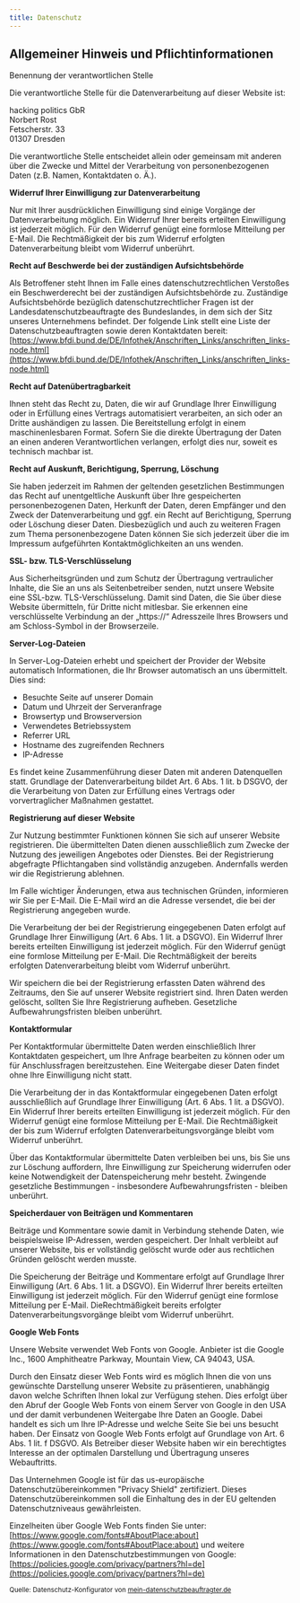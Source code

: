 ```yaml
---
title: Datenschutz
---
```


## Allgemeiner Hinweis und Pflichtinformationen

Benennung der verantwortlichen Stelle

Die verantwortliche Stelle für die Datenverarbeitung auf dieser Website ist:

<span id="\&quot;s3-t-firma\&quot;">hacking politics GbR</span>  
<span id="\&quot;s3-t-ansprechpartner\&quot;">Norbert Rost</span>  
<span id="\&quot;s3-t-strasse\&quot;">Fetscherstr. 33</span>  
<span id="\&quot;s3-t-plz\&quot;">01307</span> <span id="\&quot;s3-t-ort\&quot;">Dresden</span>

Die verantwortliche Stelle entscheidet allein oder gemeinsam mit anderen über die Zwecke und Mittel der Verarbeitung von personenbezogenen Daten (z.B. Namen, Kontaktdaten o. Ä.).

**Widerruf Ihrer Einwilligung zur Datenverarbeitung**

Nur mit Ihrer ausdrücklichen Einwilligung sind einige Vorgänge der Datenverarbeitung möglich. Ein Widerruf Ihrer bereits erteilten Einwilligung ist jederzeit möglich. Für den Widerruf genügt eine formlose Mitteilung per E-Mail. Die Rechtmäßigkeit der bis zum Widerruf erfolgten Datenverarbeitung bleibt vom Widerruf unberührt.

**Recht auf Beschwerde bei der zuständigen Aufsichtsbehörde**

Als Betroffener steht Ihnen im Falle eines datenschutzrechtlichen Verstoßes ein Beschwerderecht bei der zuständigen Aufsichtsbehörde zu. Zuständige Aufsichtsbehörde bezüglich datenschutzrechtlicher Fragen ist der Landesdatenschutzbeauftragte des Bundeslandes, in dem sich der Sitz unseres Unternehmens befindet. Der folgende Link stellt eine Liste der Datenschutzbeauftragten sowie deren Kontaktdaten bereit: [https://www.bfdi.bund.de/DE/Infothek/Anschriften_Links/anschriften_links-node.html](https://www.bfdi.bund.de/DE/Infothek/Anschriften_Links/anschriften_links-node.html)

**Recht auf Datenübertragbarkeit**

Ihnen steht das Recht zu, Daten, die wir auf Grundlage Ihrer Einwilligung oder in Erfüllung eines Vertrags automatisiert verarbeiten, an sich oder an Dritte aushändigen zu lassen. Die Bereitstellung erfolgt in einem maschinenlesbaren Format. Sofern Sie die direkte Übertragung der Daten an einen anderen Verantwortlichen verlangen, erfolgt dies nur, soweit es technisch machbar ist.

**Recht auf Auskunft, Berichtigung, Sperrung, Löschung**

Sie haben jederzeit im Rahmen der geltenden gesetzlichen Bestimmungen das Recht auf unentgeltliche Auskunft über Ihre gespeicherten personenbezogenen Daten, Herkunft der Daten, deren Empfänger und den Zweck der Datenverarbeitung und ggf. ein Recht auf Berichtigung, Sperrung oder Löschung dieser Daten. Diesbezüglich und auch zu weiteren Fragen zum Thema personenbezogene Daten können Sie sich jederzeit über die im Impressum aufgeführten Kontaktmöglichkeiten an uns wenden.

**SSL- bzw. TLS-Verschlüsselung**

Aus Sicherheitsgründen und zum Schutz der Übertragung vertraulicher Inhalte, die Sie an uns als Seitenbetreiber senden, nutzt unsere Website eine SSL-bzw. TLS-Verschlüsselung. Damit sind Daten, die Sie über diese Website übermitteln, für Dritte nicht mitlesbar. Sie erkennen eine verschlüsselte Verbindung an der „https://“ Adresszeile Ihres Browsers und am Schloss-Symbol in der Browserzeile.

**Server-Log-Dateien**

In Server-Log-Dateien erhebt und speichert der Provider der Website automatisch Informationen, die Ihr Browser automatisch an uns übermittelt. Dies sind:

*   Besuchte Seite auf unserer Domain
*   Datum und Uhrzeit der Serveranfrage
*   Browsertyp und Browserversion
*   Verwendetes Betriebssystem
*   Referrer URL
*   Hostname des zugreifenden Rechners
*   IP-Adresse

Es findet keine Zusammenführung dieser Daten mit anderen Datenquellen statt. Grundlage der Datenverarbeitung bildet Art. 6 Abs. 1 lit. b DSGVO, der die Verarbeitung von Daten zur Erfüllung eines Vertrags oder vorvertraglicher Maßnahmen gestattet.

**Registrierung auf dieser Website**

Zur Nutzung bestimmter Funktionen können Sie sich auf unserer Website registrieren. Die übermittelten Daten dienen ausschließlich zum Zwecke der Nutzung des jeweiligen Angebotes oder Dienstes. Bei der Registrierung abgefragte Pflichtangaben sind vollständig anzugeben. Andernfalls werden wir die Registrierung ablehnen.

Im Falle wichtiger Änderungen, etwa aus technischen Gründen, informieren wir Sie per E-Mail. Die E-Mail wird an die Adresse versendet, die bei der Registrierung angegeben wurde.

Die Verarbeitung der bei der Registrierung eingegebenen Daten erfolgt auf Grundlage Ihrer Einwilligung (Art. 6 Abs. 1 lit. a DSGVO). Ein Widerruf Ihrer bereits erteilten Einwilligung ist jederzeit möglich. Für den Widerruf genügt eine formlose Mitteilung per E-Mail. Die Rechtmäßigkeit der bereits erfolgten Datenverarbeitung bleibt vom Widerruf unberührt.

Wir speichern die bei der Registrierung erfassten Daten während des Zeitraums, den Sie auf unserer Website registriert sind. Ihren Daten werden gelöscht, sollten Sie Ihre Registrierung aufheben. Gesetzliche Aufbewahrungsfristen bleiben unberührt.

**Kontaktformular**

Per Kontaktformular übermittelte Daten werden einschließlich Ihrer Kontaktdaten gespeichert, um Ihre Anfrage bearbeiten zu können oder um für Anschlussfragen bereitzustehen. Eine Weitergabe dieser Daten findet ohne Ihre Einwilligung nicht statt.

Die Verarbeitung der in das Kontaktformular eingegebenen Daten erfolgt ausschließlich auf Grundlage Ihrer Einwilligung (Art. 6 Abs. 1 lit. a DSGVO). Ein Widerruf Ihrer bereits erteilten Einwilligung ist jederzeit möglich. Für den Widerruf genügt eine formlose Mitteilung per E-Mail. Die Rechtmäßigkeit der bis zum Widerruf erfolgten Datenverarbeitungsvorgänge bleibt vom Widerruf unberührt.

Über das Kontaktformular übermittelte Daten verbleiben bei uns, bis Sie uns zur Löschung auffordern, Ihre Einwilligung zur Speicherung widerrufen oder keine Notwendigkeit der Datenspeicherung mehr besteht. Zwingende gesetzliche Bestimmungen - insbesondere Aufbewahrungsfristen - bleiben unberührt.

**Speicherdauer von Beiträgen und Kommentaren**

Beiträge und Kommentare sowie damit in Verbindung stehende Daten, wie beispielsweise IP-Adressen, werden gespeichert. Der Inhalt verbleibt auf unserer Website, bis er vollständig gelöscht wurde oder aus rechtlichen Gründen gelöscht werden musste.

Die Speicherung der Beiträge und Kommentare erfolgt auf Grundlage Ihrer Einwilligung (Art. 6 Abs. 1 lit. a DSGVO). Ein Widerruf Ihrer bereits erteilten Einwilligung ist jederzeit möglich. Für den Widerruf genügt eine formlose Mitteilung per E-Mail. DieRechtmäßigkeit bereits erfolgter Datenverarbeitungsvorgänge bleibt vom Widerruf unberührt.

**Google Web Fonts**

Unsere Website verwendet Web Fonts von Google. Anbieter ist die Google Inc., 1600 Amphitheatre Parkway, Mountain View, CA 94043, USA.

Durch den Einsatz dieser Web Fonts wird es möglich Ihnen die von uns gewünschte Darstellung unserer Website zu präsentieren, unabhängig davon welche Schriften Ihnen lokal zur Verfügung stehen. Dies erfolgt über den Abruf der Google Web Fonts von einem Server von Google in den USA und der damit verbundenen Weitergabe Ihre Daten an Google. Dabei handelt es sich um Ihre IP-Adresse und welche Seite Sie bei uns besucht haben. Der Einsatz von Google Web Fonts erfolgt auf Grundlage von Art. 6 Abs. 1 lit. f DSGVO. Als Betreiber dieser Website haben wir ein berechtigtes Interesse an der optimalen Darstellung und Übertragung unseres Webauftritts.

Das Unternehmen Google ist für das us-europäische Datenschutzübereinkommen \"Privacy Shield\" zertifiziert. Dieses Datenschutzübereinkommen soll die Einhaltung des in der EU geltenden Datenschutzniveaus gewährleisten.

Einzelheiten über Google Web Fonts finden Sie unter: [https://www.google.com/fonts#AboutPlace:about](https://www.google.com/fonts#AboutPlace:about) und weitere Informationen in den Datenschutzbestimmungen von Google: [https://policies.google.com/privacy/partners?hl=de](https://policies.google.com/privacy/partners?hl=de)

<small>Quelle: Datenschutz-Konfigurator von [mein-datenschutzbeauftragter.de](http://www.mein-datenschutzbeauftragter.de)</small>
